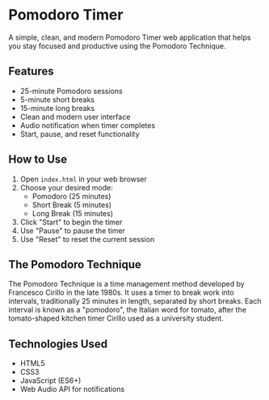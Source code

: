# Pomodoro Timer

A simple, clean, and modern Pomodoro Timer web application that helps you stay focused and productive using the Pomodoro Technique.

## Features

- 25-minute Pomodoro sessions
- 5-minute short breaks
- 15-minute long breaks
- Clean and modern user interface
- Audio notification when timer completes
- Start, pause, and reset functionality

## How to Use

1. Open `index.html` in your web browser
2. Choose your desired mode:
   - Pomodoro (25 minutes)
   - Short Break (5 minutes)
   - Long Break (15 minutes)
3. Click "Start" to begin the timer
4. Use "Pause" to pause the timer
5. Use "Reset" to reset the current session

## The Pomodoro Technique

The Pomodoro Technique is a time management method developed by Francesco Cirillo in the late 1980s. It uses a timer to break work into intervals, traditionally 25 minutes in length, separated by short breaks. Each interval is known as a "pomodoro", the Italian word for tomato, after the tomato-shaped kitchen timer Cirillo used as a university student.

## Technologies Used

- HTML5
- CSS3
- JavaScript (ES6+)
- Web Audio API for notifications 